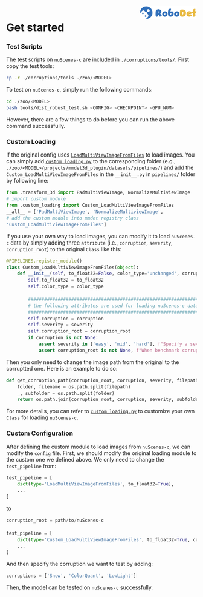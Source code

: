 <img src="../docs/figs/logo2.png" align="right" width="30%">

# Get started

### Test Scripts

The test scripts on `nuScenes-c` are included in [`./corruptions/tools/`](../corruptions/tools). First copy the test tools:

```bash
cp -r ./corruptions/tools ./zoo/<MODEL>
```

To test on `nuScenes-c`, simply run the following commands:

```bash
cd ./zoo/<MODEL>
bash tools/dist_robust_test.sh <CONFIG> <CHECKPOINT> <GPU_NUM>
```
However, there are a few things to do before you can run the above command successfully.

### Custom Loading

If the original config uses  [`LoadMultiViewImageFromFiles`](https://github.com/open-mmlab/mmdetection3d/blob/47285b3f1e9dba358e98fcd12e523cfd0769c876/mmdet3d/datasets/pipelines/loading.py#L11) to load images. You can simply add [`custom_loading.py`](../corruptions/project/mmdet3d_plugin/datasets/pipelines/custom_loading.py) to the corresponding folder (e.g., `./zoo/<MODEL>/projects/mmdet3d_plugin/datasets/pipelines/`) and add the `Custom_LoadMultiViewImageFromFiles` in the `__init__.py` in `pipelines/` folder by following line:

```python
from .transform_3d import PadMultiViewImage, NormalizeMultiviewImage
# import custom module
from .custom_loading import Custom_LoadMultiViewImageFromFiles
__all__ = ['PadMultiViewImage', 'NormalizeMultiviewImage', 
# add the custom module into mmdet registry class
'Custom_LoadMultiViewImageFromFiles']
```

If you use your own way to load images, you can modify it to load `nuScenes-c` data by simply adding three `attribute` (i.e., `corruption`, `severity`, `corruption_root`) to the original `Class` like this:

```python
@PIPELINES.register_module()
class Custom_LoadMultiViewImageFromFiles(object):
    def __init__(self, to_float32=False, color_type='unchanged', corruption=None, severity=None, corruption_root=None):
        self.to_float32 = to_float32
        self.color_type = color_type

        ################################################################
        # the following attributes are used for loading nuScenes-c data
        ################################################################
        self.corruption = corruption
        self.severity = severity
        self.corruption_root = corruption_root
        if corruption is not None:
            assert severity in ['easy', 'mid', 'hard'], f"Specify a severity of corruption benchmark, now {severity}"
            assert corruption_root is not None, f"When benchmark corruption, specify nuScenes-C root"
```

Then you only need to change the image path from the original to the corruptted one. Here is an example to do so:

```python
def get_corruption_path(corruption_root, corruption, severity, filepath):
    folder, filename = os.path.split(filepath)
    _, subfolder = os.path.split(folder)
    return os.path.join(corruption_root, corruption, severity, subfolder, filename)
```

For more details, you can refer to [`custom_loading.py`](../corruptions/project/mmdet3d_plugin/datasets/pipelines/custom_loading.py) to customize your own `Class` for loading `nuScenes-c`.

### Custom Configuration

After defining the custom module to load images from `nuScenes-c`, we can modify the `config` file. First, we should modify the original loading module to the custom one we defined above. We only need to change the `test_pipeline` from:

```python
test_pipeline = [
    dict(type='LoadMultiViewImageFromFiles', to_float32=True),
    ...
]
```

to

```python
corruption_root = path/to/nuScenes-c

test_pipeline = [
    dict(type='Custom_LoadMultiViewImageFromFiles', to_float32=True, corruption_root=corruption_root),
    ...
]
```

And then specify the corruption we want to test by adding:

```python
corruptions = ['Snow', 'ColorQuant', 'LowLight']
```

Then, the model can be tested on `nuScenes-c` successfully.